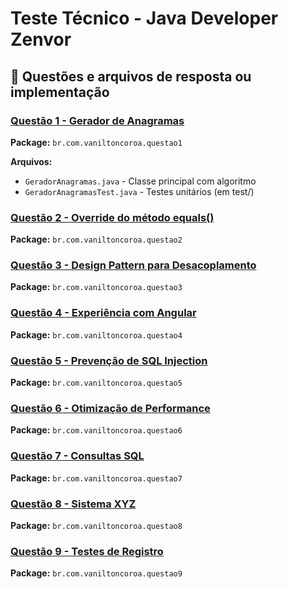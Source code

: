 # Teste Técnico - Java Developer Zenvor

## 🚀 Questões e arquivos de resposta ou implementação

### [Questão 1 - Gerador de Anagramas](src/main/java/br/com/vaniltoncoroa/questao1/GeradorAnagramas.java)
**Package:** `br.com.vaniltoncoroa.questao1`

**Arquivos:**
- `GeradorAnagramas.java` - Classe principal com algoritmo
- `GeradorAnagramasTest.java` - Testes unitários (em test/)

### [Questão 2 - Override do método equals()](src/main/java/br/com/vaniltoncoroa/questao2/resposta-questao2.md)
**Package:** `br.com.vaniltoncoroa.questao2`

### [Questão 3 - Design Pattern para Desacoplamento](src/main/java/br/com/vaniltoncoroa/questao3/resposta-questao3.md)
**Package:** `br.com.vaniltoncoroa.questao3`

### [Questão 4 - Experiência com Angular](src/main/java/br/com/vaniltoncoroa/questao4/resposta-questao4.md)
**Package:** `br.com.vaniltoncoroa.questao4`

### [Questão 5 - Prevenção de SQL Injection](src/main/java/br/com/vaniltoncoroa/questao5/resposta-questao5.md)
**Package:** `br.com.vaniltoncoroa.questao5`

### [Questão 6 - Otimização de Performance](src/main/java/br/com/vaniltoncoroa/questao6/resposta-questao6.md)
**Package:** `br.com.vaniltoncoroa.questao6`

### [Questão 7 - Consultas SQL](src/main/java/br/com/vaniltoncoroa/questao7/resposta-questao7.md)
**Package:** `br.com.vaniltoncoroa.questao7`

### [Questão 8 - Sistema XYZ](src/main/java/br/com/vaniltoncoroa/questao8/resposta-questao8.md)
**Package:** `br.com.vaniltoncoroa.questao8`

### [Questão 9 - Testes de Registro](src/main/java/br/com/vaniltoncoroa/questao9/resposta-questao9.md)
**Package:** `br.com.vaniltoncoroa.questao9`